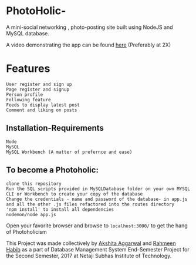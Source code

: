 # PhotoHolic-
A mini-social networking , photo-posting site built using NodeJS and MySQL database. 

A video demonstrating the app can be found [here](https://youtu.be/IGPC2egnrCg) (Preferably at 2X)

# Features
```
User register and sign up
Page register and signup
Person profile
Following feature 
Feeds to display latest post
Comment and liking on posts
```

## Installation-Requirements
```
Node
MySQL
MySQL Workbench (A matter of prefernce and ease)
```

## To become a Photoholic:
```
clone this repository
Run the SQL scripts provided in MySQLDatabase folder on your own MYSQL CLI or Workbench to create your copy of the database
Change the credentials - name and password of the database- in app.js and all the other .js files refactored into the routes directory
'npm install' to install all dependencies
nodemon/node app.js
```
Open your favorite browser and browse to ```localhost:3000/``` to get the hang of Photoholicism

This Project was made collectively by
[Akshita Aggarwal](https://www.github.com/akshitaag) and [Rahmeen Habib](https://www.github.com/rahmeen14) as a part of Database Management System End-Semester Project for the Second Semester, 2017 at Netaji Subhas Institute of Technology.


